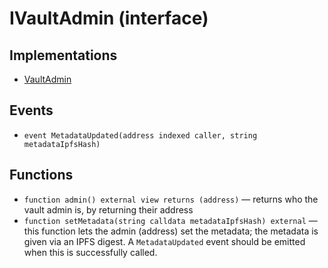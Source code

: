 # IVaultAdmin (interface)

## Implementations

* [VaultAdmin](../../contracts/vaults/modules/VaultAdmin.sol.md)

## Events

* `event MetadataUpdated(address indexed caller, string metadataIpfsHash)`

## Functions

* `function admin() external view returns (address)` — returns who the vault admin is, by returning their address
* `function setMetadata(string calldata metadataIpfsHash) external` — this function lets the admin (address) set the metadata; the metadata is given via an IPFS digest. A `MetadataUpdated` event should be emitted when this is successfully called.
